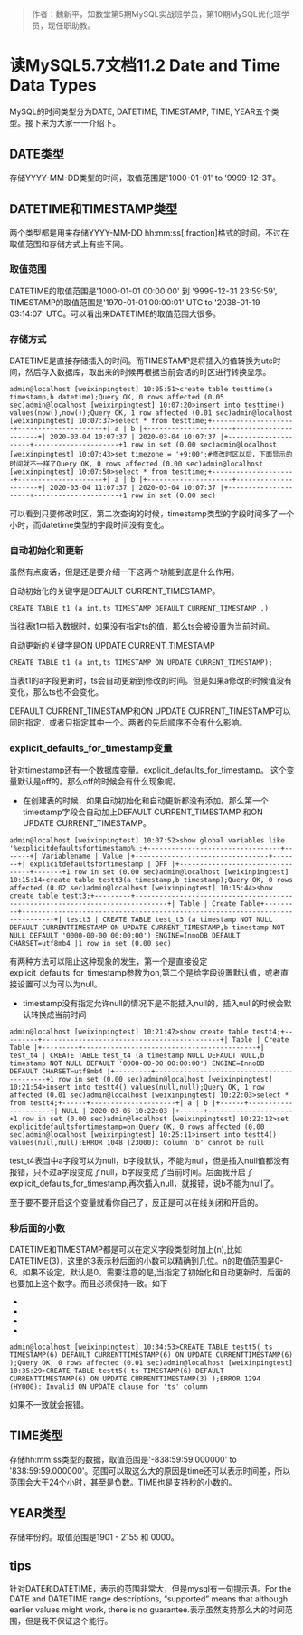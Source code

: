 > 作者：魏新平，知数堂第5期MySQL实战班学员，第10期MySQL优化班学员，现任职助教。

# 读MySQL5.7文档11.2 Date and Time Data Types

MySQL的时间类型分为DATE, DATETIME, TIMESTAMP, TIME, YEAR五个类型。接下来为大家一一介绍下。

## DATE类型

存储YYYY-MM-DD类型的时间，取值范围是'1000-01-01' to '9999-12-31'。

## DATETIME和TIMESTAMP类型

两个类型都是用来存储YYYY-MM-DD hh:mm:ss[.fraction]格式的时间。不过在取值范围和存储方式上有些不同。

### 取值范围

DATETIME的取值范围是'1000-01-01 00:00:00' 到 '9999-12-31 23:59:59', TIMESTAMP的取值范围是'1970-01-01 00:00:01' UTC to '2038-01-19 03:14:07' UTC。可以看出来DATETIME的取值范围大很多。

### 存储方式

DATETIME是直接存储插入的时间。而TIMESTAMP是将插入的值转换为utc时间，然后存入数据库，取出来的时候再根据当前会话的时区进行转换显示。

```
admin@localhost [weixinpingtest] 10:05:51>create table testtime(a timestamp,b datetime);Query OK, 0 rows affected (0.05 sec)admin@localhost [weixinpingtest] 10:07:20>insert into testtime() values(now(),now());Query OK, 1 row affected (0.01 sec)admin@localhost [weixinpingtest] 10:07:37>select * from testtime;+---------------------+---------------------+| a | b |+---------------------+---------------------+| 2020-03-04 10:07:37 | 2020-03-04 10:07:37 |+---------------------+---------------------+1 row in set (0.00 sec)admin@localhost [weixinpingtest] 10:07:43>set timezone = '+9:00';#修改时区以后，下面显示的时间就不一样了Query OK, 0 rows affected (0.00 sec)admin@localhost [weixinpingtest] 10:07:50>select * from testtime;+---------------------+---------------------+| a | b |+---------------------+---------------------+| 2020-03-04 11:07:37 | 2020-03-04 10:07:37 |+---------------------+---------------------+1 row in set (0.00 sec)
```

可以看到只要修改时区，第二次查询的时候，timestamp类型的字段时间多了一个小时，而datetime类型的字段时间没有变化。

### 自动初始化和更新

虽然有点废话，但是还是要介绍一下这两个功能到底是什么作用。

自动初始化的关键字是DEFAULT CURRENT_TIMESTAMP。



```
CREATE TABLE t1 (a int,ts TIMESTAMP DEFAULT CURRENT_TIMESTAMP ,)
```

当往表t1中插入数据时，如果没有指定ts的值，那么ts会被设置为当前时间。

自动更新的关键字是ON UPDATE CURRENT_TIMESTAMP



```
CREATE TABLE t1 (a int,ts TIMESTAMP ON UPDATE CURRENT_TIMESTAMP);
```

当表t1的a字段更新时，ts会自动更新到修改的时间。但是如果a修改的时候值没有变化，那么ts也不会变化。

DEFAULT CURRENT_TIMESTAMP和ON UPDATE CURRENT_TIMESTAMP可以同时指定，或者只指定其中一个。两者的先后顺序不会有什么影响。

### explicit_defaults_for_timestamp变量

针对timestamp还有一个数据库变量。explicit_defaults_for_timestamp。 这个变量默认是off的。那么off的时候会有什么现象呢。

- 在创建表的时候，如果自动初始化和自动更新都没有添加。那么第一个timestamp字段会自动加上DEFAULT CURRENT_TIMESTAMP 和ON UPDATE CURRENT_TIMESTAMP。

  


```
admin@localhost [weixinpingtest] 10:07:52>show global variables like '%explicitdefaultsfortimestamp%';+---------------------------------+-------+| Variablename | Value |+---------------------------------+-------+| explicitdefaultsfortimestamp | OFF |+---------------------------------+-------+1 row in set (0.00 sec)admin@localhost [weixinpingtest] 10:15:14>create table testt3(a timestamp,b timestamp);Query OK, 0 rows affected (0.02 sec)admin@localhost [weixinpingtest] 10:15:44>show create table testt3;+---------+------------------------------------------------------------------------------+| Table | Create Table+---------+------------------------------------------------------------------------------+| testt3 | CREATE TABLE test_t3 (a timestamp NOT NULL DEFAULT CURRENTTIMESTAMP ON UPDATE CURRENT_TIMESTAMP,b timestamp NOT NULL DEFAULT '0000-00-00 00:00:00') ENGINE=InnoDB DEFAULT CHARSET=utf8mb4 |1 row in set (0.00 sec)
```

有两种方法可以阻止这种现象的发生，第一个是直接设定explicit_defaults_for_timestamp参数为on,第二个是给字段设置默认值，或者直接设置可以为可以为null。

- timestamp没有指定允许null的情况下是不能插入null的，插入null的时候会默认转换成当前时间

  


```
admin@localhost [weixinpingtest] 10:21:47>show create table testt4;+---------+--------------------------------------------+| Table | Create Table |+---------+-------------------------------------------+| test_t4 | CREATE TABLE test_t4 (a timestamp NULL DEFAULT NULL,b timestamp NOT NULL DEFAULT '0000-00-00 00:00:00') ENGINE=InnoDB DEFAULT CHARSET=utf8mb4 |+---------+-------------------------------------------+1 row in set (0.00 sec)admin@localhost [weixinpingtest] 10:21:54>insert into testt4() values(null,null);Query OK, 1 row affected (0.01 sec)admin@localhost [weixinpingtest] 10:22:03>select * from testt4;+------+---------------------+| a | b |+------+---------------------+| NULL | 2020-03-05 10:22:03 |+------+---------------------+1 row in set (0.00 sec)admin@localhost [weixinpingtest] 10:22:12>set explicitdefaultsfortimestamp=on;Query OK, 0 rows affected (0.00 sec)admin@localhost [weixinpingtest] 10:25:11>insert into testt4() values(null,null);ERROR 1048 (23000): Column 'b' cannot be null
```

test_t4表当中a字段可以为null，b字段默认，不能为null，但是插入null值都没有报错，只不过a字段变成了null，b字段变成了当前时间。后面我开启了explicit_defaults_for_timestamp,再次插入null，就报错，说b不能为null了。

至于要不要开启这个变量就看你自己了，反正是可以在线关闭和开启的。

### 秒后面的小数

DATETIME和TIMESTAMP都是可以在定义字段类型时加上(n),比如DATETIME(3)，这里的3表示秒后面的小数可以精确到几位。n的取值范围是0-6。如果不设定，默认是0。需要注意的是,当指定了初始化和自动更新时，后面的也要加上这个数字。而且必须保持一致。如下

- 
- 
- 
- 

```
admin@localhost [weixinpingtest] 10:34:53>CREATE TABLE testt5( ts TIMESTAMP(6) DEFAULT CURRENTTIMESTAMP(6) ON UPDATE CURRENTTIMESTAMP(6) );Query OK, 0 rows affected (0.01 sec)admin@localhost [weixinpingtest] 10:35:29>CREATE TABLE testt5( ts TIMESTAMP(6) DEFAULT CURRENTTIMESTAMP(6) ON UPDATE CURRENTTIMESTAMP(3) );ERROR 1294 (HY000): Invalid ON UPDATE clause for 'ts' column
```

如果不一致就会报错。

## TIME类型

存储hh:mm:ss类型的数据，取值范围是'-838:59:59.000000' to '838:59:59.000000'。范围可以取这么大的原因是time还可以表示时间差，所以范围会大于24个小时，甚至是负数。TIME也是支持秒的小数的。

## YEAR类型

存储年份的。取值范围是1901 - 2155 和 0000。

## tips

针对DATE和DATETIME，表示的范围非常大，但是mysql有一句提示语。For the DATE and DATETIME range descriptions, “supported” means that although earlier values might work, there is no guarantee.表示虽然支持那么大的时间范围，但是我不保证这个能行。